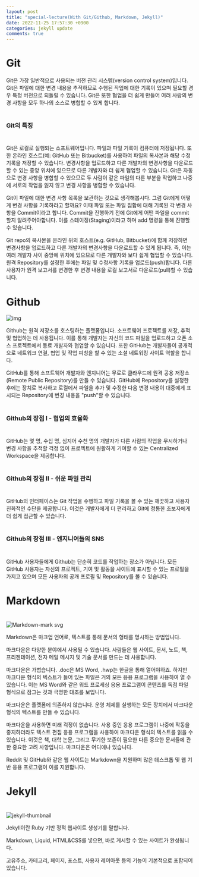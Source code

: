 ```yaml
---
layout: post
title: "special-lecture(With Git/Github, Markdown, Jekyll)"
date: 2022-11-25 17:57:30 +0900
categories: jekyll update
comments: true
---
```


#  Git


Git은 가장 일반적으로 사용되는 버전 관리 시스템(version control system)입니다. Git은 파일에 대한 변경 내용을 추적하므로 수행된 작업에 대한 기록이 있으며 필요할 경우 특정 버전으로 되돌릴 수 있습니다. Git은 또한 협업을 더 쉽게 만들어 여러 사람의 변경 사항을 모두 하나의 소스로 병합할 수 있게 합니다.

#
### Git의 특징
#

Git은 로컬로 실행되는 소프트웨어입니다. 파일과 파일 기록이 컴퓨터에 저장됩니다. 또한 온라인 호스트(예: GitHub 또는 Bitbucket)를 사용하여 파일의 복사본과 해당 수정 기록을 저장할 수 있습니다. 변경사항을 업로드하고 다른 개발자의 변경사항을 다운로드할 수 있는 중앙 위치에 있으므로 다른 개발자와 더 쉽게 협업할 수 있습니다. Git은 자동으로 변경 사항을 병합할 수 있으므로 두 사람이 같은 파일의 다른 부분을 작업하고 나중에 서로의 작업을 잃지 않고 변경 사항을 병합할 수 있습니다.

Git이 파일에 대한 변경 사항 목록을 보관하는 것으로 생각해봅시다. 그럼 Git에게 어떻게 변경 사항을 기록하라고 할까요? 이때 파일 또는 파일 집합에 대해 기록된 각 변경 사항을 Commit이라고 합니다. Commit을 진행하기 전에 Git에게 어떤 파일을 commit할지 알려주어야합니다. 이를 스테이징(Staging)이라고 하며 add 명령을 통해 진행할 수 있습니다.

Git repo의 복사본을 온라인 위의 호스트(e.g. GitHub, Bitbucket)에 함께 저장하면 변경사항을 업로드하고 다른 개발자의 변경사항을 다운로드할 수 있게 됩니다. 즉, 이는 여러 개발자 사이 중앙에 위치에 있으므로 다른 개발자와 보다 쉽게 협업할 수 있습니다. 원격 Repository를 설정한 후에는 파일 및 수정사항 기록을 업로드(push)합니다. 다른 사용자가 원격 보고서를 변경한 후 변경 내용을 로컬 보고서로 다운로드(pull)할 수 있습니다.
#
# Github

![img](https://user-images.githubusercontent.com/105621923/204204902-a09c9133-de98-44db-a053-28d35c0267f4.png)

Github는 원격 저장소를 호스팅하는 플랫폼입니다. 소프트웨어 프로젝트를 저장, 추적 및 협업하는 데 사용됩니다. 이를 통해 개발자는 자신의 코드 파일을 업로드하고 오픈 소스 프로젝트에서 동료 개발자와 협업할 수 있습니다. 또한 GitHub는 개발자들이 공개적으로 네트워크 연결, 협업 및 작업 피칭을 할 수 있는 소셜 네트워킹 사이트 역할을 합니다. 

GitHub를 통해 소프트웨어 개발자와 엔지니어는 무료로 클라우드에 원격 공용 저장소(Remote Public Repository)를 만들 수 있습니다. GitHub에 Repository를 설정한 후에는 장치로 복사하고 로컬에서 파일을 추가 및 수정한 다음 변경 내용이 대중에게 표시되는 Repository에 변경 내용을 "push"할 수 있습니다.

#
### Github의 장점 I - 협업의 효율화
#
GitHub는 몇 명, 수십 명, 심지어 수천 명의 개발자가 다른 사람의 작업을 무시하거나 변경 사항을 추적할 걱정 없이 프로젝트에 원활하게 기여할 수 있는 Centralized Workspace을 제공합니다.

#
### Github의 장점 II - 쉬운 파일 관리
#

GitHub의 인터페이스는 Git 작업을 수행하고 파일 기록을 볼 수 있는 깨끗하고 사용자 친화적인 수단을 제공합니다. 이것은 개발자에게 더 편리하고 Git에 정통한 초보자에게 더 쉽게 접근할 수 있습니다.

#
### Github의 장점 III - 엔지니어들의 SNS
#
GitHub 사용자들에게 Github는 단순히 코드를 작업하는 장소가 아닙니다. 모든 GitHub 사용자는 자신의 프로젝트, 기여 및 활동을 사이트에 표시할 수 있는 프로필을 가지고 있으며 모든 사용자의 공개 프로필 및 Repository를 볼 수 있습니다.

#
# Markdown
#

![Markdown-mark svg](https://user-images.githubusercontent.com/105621923/204204223-b47e54bd-c807-4d5f-962d-7aede08fb776.png)

Markdown은 마크업 언어로, 텍스트를 통해 문서의 형태를 명시하는 방법입니다. 

마크다운은 다양한 분야에서 사용될 수 있습니다. 사람들은 웹 사이트, 문서, 노트, 책, 프리젠테이션, 전자 메일 메시지 및 기술 문서를 만드는 데 사용합니다.

마크다운은 가볍습니다. .doc은 MS Word, .hwp는 한글을 통해 열어야하죠. 하지만 마크다운 형식의 텍스트가 들어 있는 파일은 거의 모든 응용 프로그램을 사용하여 열 수 있습니다. 이는 MS Word와 같은 워드 프로세싱 응용 프로그램이 콘텐츠를 독점 파일 형식으로 잠그는 것과 극명한 대조를 보입니다.

마크다운은 플랫폼에 의존하지 않습니다. 운영 체제를 실행하는 모든 장치에서 마크다운 형식의 텍스트를 만들 수 있습니다.

마크다운을 사용하면 미래 걱정이 없습니다. 사용 중인 응용 프로그램이 나중에 작동을 중지하더라도 텍스트 편집 응용 프로그램을 사용하여 마크다운 형식의 텍스트를 읽을 수 있습니다. 이것은 책, 대학 논문, 그리고 무기한 보존이 필요한 다른 중요한 문서들에 관한 중요한 고려 사항입니다.
마크다운은 어디에나 있습니다.

Reddit 및 GitHub와 같은 웹 사이트는 Markdown을 지원하며 많은 데스크톱 및 웹 기반 응용 프로그램이 이를 지원합니다.

#
# Jekyll
#
![jekyll-thumbnail](https://user-images.githubusercontent.com/105621923/204202763-4a234ca0-4c4e-4c9f-b946-d0299e1575b5.jpg)

Jekyll이란 Ruby 기반 정적 웹사이트 생성기를 말합니다.

Markdown, Liquid, HTML&CSS를 넣으면, 바로 게시할 수 있는 사이트가 완성됩니다.

고유주소, 카테고리, 페이지, 포스트, 사용자 레이아웃 등의 기능이 기본적으로 포함되어 있습니다.
